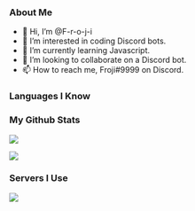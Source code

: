 ### About Me
- 👋 Hi, I’m @F-r-o-j-i
- 👀 I’m interested in coding Discord bots.
- 🌱 I’m currently learning Javascript.
- 💞️ I’m looking to collaborate on a Discord bot.
- 📫 How to reach me, Froji#9999 on Discord.

### Languages I Know

### My Github Stats
![](https://github.com/F-r-o-j-i/github-stats#github-stats-visualization)

![](https://github-readme-stats.vercel.app/api/?username=F-r-o-j-i&count_private=true&theme=tokyonight&showicons=true)


### Servers I Use
![](https://camo.githubusercontent.com/d18f98a93a8ca015503870e592f96dbdf86f41048e9de1fbbbd4b2dcc7c456b1/68747470733a2f2f696d672e736869656c64732e696f2f62616467652f6865726f6b752d2532333433303039382e7376673f7374796c653d666f722d7468652d6261646765266c6f676f3d6865726f6b75266c6f676f436f6c6f723d7768697465)
